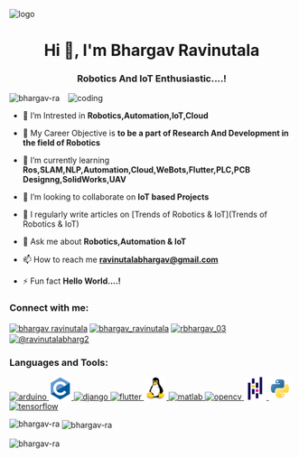 ![logo](https://github.com/Bhargav-RA/Bhargav-RA/blob/main/BHargav.png)
<h1 align="center">Hi 👋, I'm Bhargav Ravinutala</h1>
<h3 align="center">Robotics And IoT Enthusiastic....!</h3>

<img align="right" alt="coding" width="400" src="https://user-images.githubusercontent.com/55389276/140866485-8fb1c876-9a8f-4d6a-98dc-08c4981eaf70.gif" >

<p align="left"> <img src="https://komarev.com/ghpvc/?username=bhargav-ra&label=Profile%20views&color=0e75b6&style=flat" alt="bhargav-ra" /> </p>

- 🔭 I’m Intrested in **Robotics,Automation,IoT,Cloud**

- 📝 My Career Objective is **to be a part of Research And Development in the field of Robotics** 

- 🌱 I’m currently learning **Ros,SLAM,NLP,Automation,Cloud,WeBots,Flutter,PLC,PCB Designng,SolidWorks,UAV**

- 👯 I’m looking to collaborate on **IoT based Projects**

- 📝 I regularly write articles on [Trends of Robotics & IoT](Trends of Robotics & IoT)

- 💬 Ask me about **Robotics,Automation & IoT**

- 📫 How to reach me **ravinutalabhargav@gmail.com**

- ⚡ Fun fact **Hello World....!**

<h3 align="left">Connect with me:</h3>
<p align="left">
<a href="https://linkedin.com/in/bhargav ravinutala" target="blank"><img align="center" src="https://raw.githubusercontent.com/rahuldkjain/github-profile-readme-generator/master/src/images/icons/Social/linked-in-alt.svg" alt="bhargav ravinutala" height="30" width="40" /></a>
<a href="https://instagram.com/bhargav_ravinutala" target="blank"><img align="center" src="https://raw.githubusercontent.com/rahuldkjain/github-profile-readme-generator/master/src/images/icons/Social/instagram.svg" alt="bhargav_ravinutala" height="30" width="40" /></a>
<a href="https://www.codechef.com/users/rbhargav_03" target="blank"><img align="center" src="https://cdn.jsdelivr.net/npm/simple-icons@3.1.0/icons/codechef.svg" alt="rbhargav_03" height="30" width="40" /></a>
<a href="https://www.hackerrank.com/@ravinutalabharg2" target="blank"><img align="center" src="https://raw.githubusercontent.com/rahuldkjain/github-profile-readme-generator/master/src/images/icons/Social/hackerrank.svg" alt="@ravinutalabharg2" height="30" width="40" /></a>
</p>

<h3 align="left">Languages and Tools:</h3>
<p align="left"> <a href="https://www.arduino.cc/" target="_blank" rel="noreferrer"> <img src="https://cdn.worldvectorlogo.com/logos/arduino-1.svg" alt="arduino" width="40" height="40"/> </a> <a href="https://www.cprogramming.com/" target="_blank" rel="noreferrer"> <img src="https://raw.githubusercontent.com/devicons/devicon/master/icons/c/c-original.svg" alt="c" width="40" height="40"/> </a> <a href="https://www.djangoproject.com/" target="_blank" rel="noreferrer"> <img src="https://cdn.worldvectorlogo.com/logos/django.svg" alt="django" width="40" height="40"/> </a> <a href="https://flutter.dev" target="_blank" rel="noreferrer"> <img src="https://www.vectorlogo.zone/logos/flutterio/flutterio-icon.svg" alt="flutter" width="40" height="40"/> </a> <a href="https://www.linux.org/" target="_blank" rel="noreferrer"> <img src="https://raw.githubusercontent.com/devicons/devicon/master/icons/linux/linux-original.svg" alt="linux" width="40" height="40"/> </a> <a href="https://www.mathworks.com/" target="_blank" rel="noreferrer"> <img src="https://upload.wikimedia.org/wikipedia/commons/2/21/Matlab_Logo.png" alt="matlab" width="40" height="40"/> </a> <a href="https://opencv.org/" target="_blank" rel="noreferrer"> <img src="https://www.vectorlogo.zone/logos/opencv/opencv-icon.svg" alt="opencv" width="40" height="40"/> </a> <a href="https://pandas.pydata.org/" target="_blank" rel="noreferrer"> <img src="https://raw.githubusercontent.com/devicons/devicon/2ae2a900d2f041da66e950e4d48052658d850630/icons/pandas/pandas-original.svg" alt="pandas" width="40" height="40"/> </a> <a href="https://www.python.org" target="_blank" rel="noreferrer"> <img src="https://raw.githubusercontent.com/devicons/devicon/master/icons/python/python-original.svg" alt="python" width="40" height="40"/> </a> <a href="https://www.tensorflow.org" target="_blank" rel="noreferrer"> <img src="https://www.vectorlogo.zone/logos/tensorflow/tensorflow-icon.svg" alt="tensorflow" width="40" height="40"/> </a> </p>

<p><img align="left" src="https://github-readme-stats.vercel.app/api/top-langs?username=bhargav-ra&show_icons=true&locale=en&layout=compact" alt="bhargav-ra" /></p>

<p>&nbsp;<img align="center" src="https://github-readme-stats.vercel.app/api?username=bhargav-ra&show_icons=true&locale=en" alt="bhargav-ra" /></p>

<p><img align="center" src="https://github-readme-streak-stats.herokuapp.com/?user=bhargav-ra&" alt="bhargav-ra" /></p>
